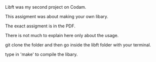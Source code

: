 Libft was my second project on Codam.

This assigment was about making your own libary.

The exact assigment is in the PDF.

There is not much to explain here only about the usage.

git clone the folder and then go inside the libft folder with your terminal.

type in 'make' to compile the libary.

